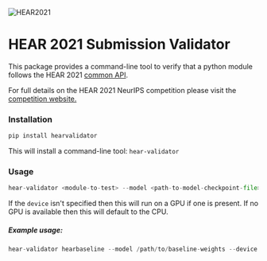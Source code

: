 ![HEAR2021](https://neuralaudio.ai/assets/img/hear-header-sponsor.jpg)
# HEAR 2021 Submission Validator

This package provides a command-line tool to verify that a python module follows the
HEAR 2021 [common API](https://neuralaudio.ai/hear2021-holistic-evaluation-of-audio-representations.html#common-api).

For full details on the HEAR 2021 NeurIPS competition please visit the
[competition website.](https://neuralaudio.ai/hear2021-holistic-evaluation-of-audio-representations.html)

### Installation
```python
pip install hearvalidator
```
This will install a command-line tool: `hear-validator`

### Usage
```python
hear-validator <module-to-test> --model <path-to-model-checkpoint-file> --device <device-to-run-on>
```
If the `device` isn't specified then this will run on a GPU if one is present. If no
GPU is available then this will default to the CPU.
##### Example usage:
```python
hear-validator hearbaseline --model /path/to/baseline-weights --device cuda
```
